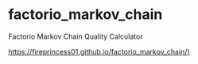 # factorio_markov_chain
Factorio Markov Chain Quality Calculator

[https://fireprincess01.github.io/factorio_markov_chain/)](https://fireprincess01.github.io/factorio_markov_chain/)

